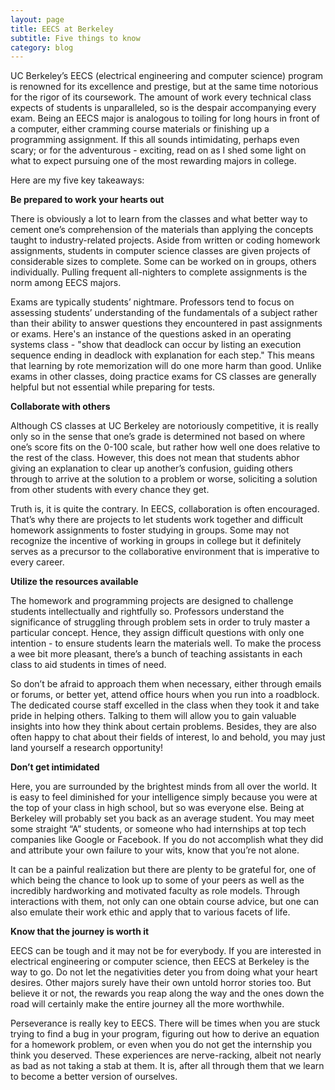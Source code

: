 ```yaml
---
layout: page
title: EECS at Berkeley
subtitle: Five things to know
category: blog
---
```


UC Berkeley’s EECS (electrical engineering and computer science) program is renowned for its excellence and prestige, but at the same time notorious for the rigor of its coursework. The amount of work every technical class expects of students is unparalleled, so is the despair accompanying every exam. Being an EECS major is analogous to toiling for long hours in front of a computer, either cramming course materials or finishing up a programming assignment. If this all sounds intimidating, perhaps even scary; or for the adventurous - exciting, read on as I shed some light on what to expect pursuing one of the most rewarding majors in college.

Here are my five key takeaways: 

**Be prepared to work your hearts out**

There is obviously a lot to learn from the classes and what better way to cement one’s comprehension of the materials than applying the concepts taught to industry-related projects. Aside from written or coding homework assignments, students in computer science classes are given projects of considerable sizes to complete. Some can be worked on in groups, others individually. Pulling frequent all-nighters to complete assignments is the norm among EECS majors.

Exams are typically students’ nightmare. Professors tend to focus on assessing students’ understanding of the fundamentals of a subject rather than their ability to answer questions they encountered in past assignments or exams. Here's an instance of the questions asked in an operating systems class - "show that deadlock can occur by listing an execution sequence ending in deadlock with explanation for each step."  This means that learning by rote memorization will do one more harm than good. Unlike exams in other classes, doing practice exams for CS classes are generally helpful but not essential while preparing for tests.

 

**Collaborate with others**

Although CS classes at UC Berkeley are notoriously competitive, it is really only so in the sense that one’s grade is determined not based on where one’s score fits on the 0-100 scale, but rather how well one does relative to the rest of the class. However, this does not mean that students abhor giving an explanation to clear up another’s confusion, guiding others through to arrive at the solution to a problem or worse, soliciting a solution from other students with every chance they get. 

Truth is, it is quite the contrary. In EECS, collaboration is often encouraged. That’s why there are projects to let students work together and difficult homework assignments to foster studying in groups. Some may not recognize the incentive of working in groups in college but it definitely serves as a precursor to the collaborative environment that is imperative to every career.

 

**Utilize the resources available** 

The homework and programming projects are designed to challenge students intellectually and rightfully so. Professors understand the significance of struggling through problem sets in order to truly master a particular concept. Hence, they assign difficult questions with only one intention - to ensure students learn the materials well. To make the process a wee bit more pleasant, there’s a bunch of teaching assistants in each class to aid students in times of need.

So don’t be afraid to approach them when necessary, either through emails or forums, or better yet, attend office hours when you run into a roadblock. The dedicated course staff excelled in the class when they took it and take pride in helping others. Talking to them will allow you to gain valuable insights into how they think about certain problems. Besides, they are also often happy to chat about their fields of interest, lo and behold, you may just land yourself a research opportunity!

 

**Don’t get intimidated**

Here, you are surrounded by the brightest minds from all over the world. It is easy to feel diminished for your intelligence simply because you were at the top of your class in high school, but so was everyone else. Being at Berkeley will probably set you back as an average student. You may meet some straight “A” students, or someone who had internships at top tech companies like Google or Facebook. If you do not accomplish what they did and attribute your own failure to your wits, know that you’re not alone.

It can be a painful realization but there are plenty to be grateful for, one of which being the chance to look up to some of your peers as well as the incredibly hardworking and motivated faculty as role models. Through interactions with them, not only can one obtain course advice, but one can also emulate their work ethic and apply that to various facets of life.

 

**Know that the journey is worth it**

EECS can be tough and it may not be for everybody. If you are interested in electrical engineering or computer science, then EECS at Berkeley is the way to go. Do not let the negativities deter you from doing what your heart desires. Other majors surely have their own untold horror stories too. But believe it or not, the rewards you reap along the way and the ones down the road will certainly make the entire journey all the more worthwhile.

Perseverance is really key to EECS. There will be times when you are stuck trying to find a bug in your program, figuring out how to derive an equation for a homework problem, or even when you do not get the internship you think you deserved. These experiences are nerve-racking, albeit not nearly as bad as not taking a stab at them. It is, after all through them that we learn to become a better version of ourselves.

